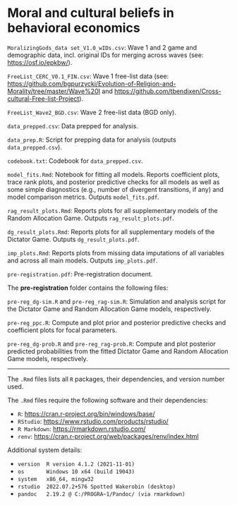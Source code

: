 # **Moral and cultural beliefs in behavioral economics**

`MoralizingGods_data set_V1.0_wIDs.csv`: Wave 1 and 2 game and demographic data, incl. original IDs for merging across waves (see: https://osf.io/epkbw/).

`FreeList_CERC_V0.1_FIN.csv`: Wave 1 free-list data (see: https://github.com/bgpurzycki/Evolution-of-Religion-and-Morality/tree/master/Wave%20I and https://github.com/tbendixen/Cross-cultural-Free-list-Project).

`FreeList_Wave2_BGD.csv`: Wave 2 free-list data (BGD only).

`data_prepped.csv`: Data prepped for analysis.

`data_prep.R`: Script for prepping data for analysis (outputs `data_prepped.csv`).

`codebook.txt`: Codebook for `data_prepped.csv`.

`model_fits.Rmd`: Notebook for fitting all models. Reports coefficient plots, trace rank plots, and posterior predictive checks for all models as well as some simple diagnostics (e.g., number of divergent transitions, if any) and model comparison metrics. Outputs `model_fits.pdf`.

`rag_result_plots.Rmd`: Reports plots for all supplementary models of the Random Allocation Game. Outputs `rag_result_plots.pdf`.

`dg_result_plots.Rmd`: Reports plots for all supplementary models of the Dictator Game. Outputs `dg_result_plots.pdf`.

`imp_plots.Rmd`: Reports plots from missing data imputations of all variables and across all main models. Outputs `imp_plots.pdf`.

`pre-registration.pdf`: Pre-registration document.

The **pre-registration** folder contains the following files:

`pre-reg_dg-sim.R` and `pre-reg_rag-sim.R`: Simulation and analysis script for the Dictator Game and Random Allocation Game models, respectively.

`pre-reg_ppc.R`: Compute and plot prior and posterior predictive checks and coefficient plots for focal parameters.

`pre-reg_dg-prob.R` and `pre-reg_rag-prob.R`: Compute and plot posterior predicted probabilities from the fitted Dictator Game and Random Allocation Game models, respectively.

---

The `.Rmd` files lists all `R` packages, their dependencies, and version number used.

The `.Rmd` files require the following software and their dependencies:
 - `R`: https://cran.r-project.org/bin/windows/base/
 - `RStudio`: https://www.rstudio.com/products/rstudio/
 - `R Markdown`: https://rmarkdown.rstudio.com/
 - `renv`: https://cran.r-project.org/web/packages/renv/index.html

Additional system details:
 - `version  R version 4.1.2 (2021-11-01)`
 - `os       Windows 10 x64 (build 19043)`
 - `system   x86_64, mingw32`
 - `rstudio  2022.07.2+576 Spotted Wakerobin (desktop)`
 - `pandoc   2.19.2 @ C:/PROGRA~1/Pandoc/ (via rmarkdown)`
